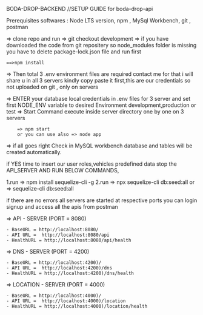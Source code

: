 BODA-DROP-BACKEND
//SETUP GUIDE for boda-drop-api

Prerequisites softwares : Node LTS version, npm , MySql Workbench, git , postman

=> clone repo and run  => git checkout development 
=> if you have downloaded the code from git repositery so node_modules folder is missing
	you have to delete package-lock.json file and run first 

	==>npm install

=> Then total 3 .env environment files are required contact me for that i will share u in all 3 servers kindly copy paste it first,this are our credentials so not uploaded on git , 
	only on servers
	
=> ENTER your database local credentials in .env files for 3 server and set first NODE_ENV variable to desired Environment development,production or test
=> Start Command execute inside server directory one by one on 3 servers
		
		=> npm start 
 		or you can use also => node app

=> if all goes right Check in MySQL workbench database and tables will be created automatically.

if YES time to insert our user roles,vehicles predefined data stop the API_SERVER AND RUN BELOW COMMANDS,

1.run => 
    npm install sequelize-cli -g
2.run => 
    npx sequelize-cli db:seed:all 
    or => 
    sequelize-cli db:seed:all

if there are no errors all servers are started at respective ports you can login signup  and access all the apis from postman

=> API - SERVER (PORT = 8080)
	
	- BaseURL = http://localhost:8080/
	- API URL =  http://localhost:8080/api
	- HealthURL = http://localhost:8080/api/health

=> DNS - SERVER (PORT = 4200)
	
	- BaseURL = http://localhost:4200)/
	- API URL =  http://localhost:4200)/dns
	- HealthURL = http://localhost:4200)/dns/health

=> LOCATION - SERVER (PORT = 4000)
	
	- BaseURL = http://localhost:4000)/
	- API URL =  http://localhost:4000)/location
	- HealthURL = http://localhost:4000)/location/health
  
